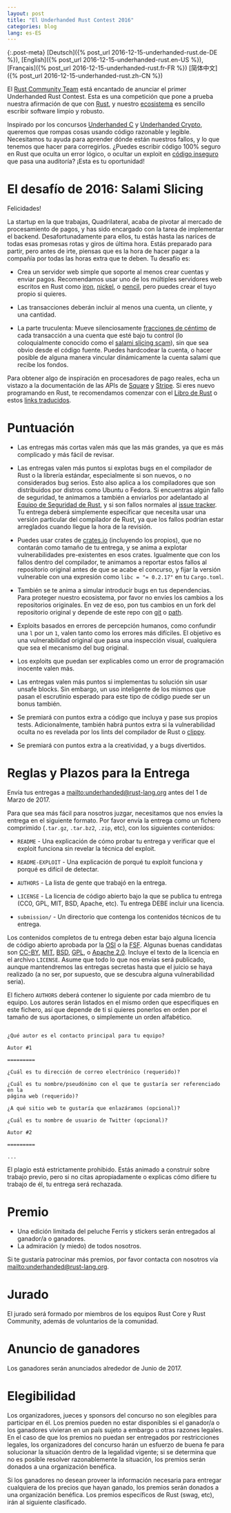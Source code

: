 ```yaml
---
layout: post
title: "El Underhanded Rust Contest 2016"
categories: blog
lang: es-ES
---
```


{:.post-meta}
[Deutsch]({% post_url 2016-12-15-underhanded-rust.de-DE %}),
[English]({% post_url 2016-12-15-underhanded-rust.en-US %}),
[Français]({% post_url 2016-12-15-underhanded-rust.fr-FR %})
[简体中文]({% post_url 2016-12-15-underhanded-rust.zh-CN %})

El [Rust Community Team](https://community.rs) está encantado de anunciar el
primer Underhanded Rust Contest. Esta es una competición que pone a prueba
nuestra afirmación de que con [Rust](https://www.rust-lang.org/), y nuestro
[ecosistema](https://crates.io/) es sencillo escribir software limpio y robusto.

Inspirado por los concursos [Underhanded C](http://www.underhanded-c.org/)
y [Underhanded Crypto](https://underhandedcrypto.com/), queremos que rompas
cosas usando código razonable y legible. Necesitamos tu ayuda para aprender
dónde están nuestros fallos, y lo que tenemos que hacer para corregirlos.
¿Puedes escribir código 100% seguro en Rust que oculta un error lógico,
o ocultar un exploit en [código
inseguro](https://doc.rust-lang.org/book/unsafe.html) que pasa una auditoría?
¡Esta es tu oportunidad!

# El desafío de 2016: Salami Slicing

Felicidades!

La startup en la que trabajas, Quadrilateral, acaba de pivotar al mercado de
procesamiento de pagos, y has sido encargado con la tarea de implementar el
backend.
Desafortunadamente para ellos, tu estás hasta las narices de todas esas promesas
rotas y giros de última hora. Estás preparado para partir, pero antes de irte,
piensas que es la hora de hacer pagar a la compañía por todas las horas extra
que te deben.
Tu desafío es:

 * Crea un servidor web simple que soporte al menos crear cuentas y enviar
   pagos. Recomendamos usar uno de los múltiples servidores web escritos en Rust
   como [iron](https://crates.io/crates/iron),
   [nickel](https://crates.io/crates/nickel),
   o [pencil](https://crates.io/crates/pencil), pero puedes crear el tuyo propio
   si quieres.

 * Las transacciones deberán incluir al menos una cuenta, un cliente, y una
   cantidad.

 * La parte truculenta: Mueve silenciosamente [fracciones de
   céntimo](https://en.wikipedia.org/wiki/Office_Space) de cada transacción
   a una cuenta que esté bajo tu control (lo coloquialmente conocido como el
   [salami slicing scam](https://en.wikipedia.org/wiki/Salami_slicing)), sin que
   sea obvio desde el código fuente. Puedes hardcodear la cuenta, o hacer
   posible de alguna manera vincular dinámicamente la cuenta salami que recibe
   los fondos.

Para obtener algo de inspiración en procesadores de pago reales, echa un vistazo
a la documentación de las APIs de
[Square](https://docs.connect.squareup.com/api/connect/v2/)
y [Stripe](https://stripe.com/docs/api). Si eres nuevo programando en Rust, te
recomendamos comenzar con el [Libro de Rust](https://doc.rust-lang.org/book/)
o estos [links
traducidos](https://github.com/ctjhoa/rust-learning#locale-links).

# Puntuación

 * Las entregas más cortas valen más que las más grandes, ya que es más
   complicado y más fácil de revisar.

 * Las entregas valen más puntos si explotas bugs en el compilador de Rust o la
   librería estándar, especialmente si son nuevos, o no considerados bug serios.
   Esto also aplica a los compiladores que son distribuidos por distros como
   Ubuntu o Fedora. Si encuentras algún fallo de seguridad, te animamos
   a también a enviarlos por adelantado al [Equipo de Seguridad de
   Rust](https://www.rust-lang.org/en-US/security.html), y si son fallos
   normales al [issue tracker](https://github.com/rust-lang/rust/issues). Tu
   entrega deberá simplemente especificar que necesita usar una versión
   particular del compilador de Rust, ya que los fallos podrían estar arreglados
   cuando llegue la hora de la revisión.

 * Puedes usar crates de [crates.io](https://crates.io) (incluyendo los
   propios), que no contarán como tamaño de tu entrega, y se anima a explotar
   vulnerabilidades pre-existentes en esos crates. Igualmente que con los fallos
   dentro del compilador, te animamos a reportar estos fallos al repositorio
   original antes de que se acabe el concurso, y fijar la versión vulnerable con
   una expresión como `libc = "= 0.2.17"` en tu `Cargo.toml`.

 * También se te anima a simular introducir bugs en tus dependencias. Para
   proteger nuestro ecosistema, por favor no envíes los cambios a los
   repositorios originales. En vez de eso, pon tus cambios en un fork del
   repositorio original y depende de este repo con
   [git](http://doc.crates.io/specifying-dependencies.html#specifying-dependencies-from-git-repositories)
   o
   [path](http://doc.crates.io/specifying-dependencies.html#specifying-path-dependencies).

 * Exploits basados en errores de percepción humanos, como confundir una `l` por
   un `1`, valen tanto como los errores más difíciles. El objetivo es una
   vulnerabilidad original que pasa una inspección visual, cualquiera que sea el
   mecanismo del bug original.

 * Los exploits que puedan ser explicables como un error de programación
   inocente valen más.

 * Las entregas valen más puntos si implementas tu solución sin usar unsafe
   blocks. Sin embargo, un uso inteligente de los mismos que pasan el escrutinio
   esperado para este tipo de código puede ser un bonus también.

 * Se premiará con puntos extra a código que incluya y pase sus propios tests.
   Adicionalmente, también habrá puntos extra si la vulnerabilidad oculta no es
   revelada por los lints del compilador de Rust
   o [clippy](https://github.com/Manishearth/rust-clippy).

 * Se premiará con puntos extra a la creatividad, y a bugs divertidos.

# Reglas y Plazos para la Entrega

Envía tus entregas a <mailto:underhanded@rust-lang.org> antes del 1 de Marzo
de 2017.

Para que sea más fácil para nosotros juzgar, necesitamos que nos envíes la
entrega en el siguiente formato. Por favor envía la entrega como un fichero
comprimido (`.tar.gz`, `.tar.bz2`, `.zip`, etc), con los siguientes contenidos:

 * `README` - Una explicación de cómo probar tu entrega y verificar que el
   exploit funciona sin revelar la técnica del exploit.

 * `README-EXPLOIT` - Una explicación de porqué tu exploit funciona y porqué es
   difícil de detectar.

 * `AUTHORS` - La lista de gente que trabajó en la entrega.

 * `LICENSE` - La licencia de código abierto bajo la que se publica tu entrega
   (CC0, GPL, MIT, BSD, Apache, etc). Tu entrega DEBE incluir una licencia.

 * `submission/` - Un directorio que contenga los contenidos técnicos de tu
   entrega.

Los contenidos completos de tu entrega deben estar bajo alguna licencia de
código abierto aprobada por la [OSI](https://opensource.org/licenses) o la
[FSF](https://www.gnu.org/licenses/license-list.html). Algunas buenas candidatas
son [CC-BY](https://creativecommons.org/licenses/by/2.0/),
[MIT](https://opensource.org/licenses/MIT),
[BSD](https://opensource.org/licenses/BSD-3-Clause),
[GPL](https://www.gnu.org/licenses/gpl-3.0.en.html), o [Apache
2.0](https://www.apache.org/licenses/LICENSE-2.0). Incluye el texto de la
licencia en el archivo `LICENSE`. Asume que todo lo que nos envías será
publicado, aunque mantendremos las entregas secretas hasta que el juicio se haya
realizado (a no ser, por supuesto, que se descubra alguna vulnerabilidad seria).

El fichero `AUTHORS` deberá contener lo siguiente por cada miembro de tu equipo.
Los autores serán listados en el mismo orden que especifiques en este fichero,
así que depende de ti si quieres ponerlos en orden por el tamaño de sus
aportaciones, o simplemente un orden alfabético.

```

¿Qué autor es el contacto principal para tu equipo?

Autor #1

=========

¿Cuál es tu dirección de correo electrónico (requerido)?

¿Cuál es tu nombre/pseudónimo con el que te gustaría ser referenciado en la
página web (requerido)?

¿A qué sitio web te gustaría que enlazáramos (opcional)?

¿Cuál es tu nombre de usuario de Twitter (opcional)?

Autor #2

=========

...

```

El plagio está estrictamente prohibido. Estás animado a construir sobre trabajo
previo, pero si no citas apropiadamente o explicas cómo difiere tu trabajo de
él, tu entrega será rechazada.

# Premio

 * Una edición limitada del peluche Ferris y stickers serán entregados al
   ganador/a o ganadores.
 * La admiración (y miedo) de todos nosotros.

Si te gustaría patrocinar más premios, por favor contacta con nosotros vía
<mailto:underhanded@rust-lang.org>.

# Jurado

El jurado será formado por miembros de los equipos Rust Core y Rust Community,
además de voluntarios de la comunidad.

# Anuncio de ganadores

Los ganadores serán anunciados alrededor de Junio de 2017.

# Elegibilidad

Los organizadores, jueces y sponsors del concurso no son elegibles para
participar en él. Los premios pueden no estar disponibles si el ganador/a o los
ganadores vivieran en un país sujeto a embargo u otras razones legales. En el
caso de que los premios no puedan ser entregados por restricciones legales, los
organizadores del concurso harán un esfuerzo de buena fe para solucionar la
situación dentro de la legalidad vigente; si se determina que no es posible
resolver razonablemente la situación, los premios serán donados a una
organización benéfica.

Si los ganadores no desean proveer la información necesaria para entregar
cualquiera de los precios que hayan ganado, los premios serán donados a una
organización benéfica. Los premios específicos de Rust (swag, etc), irán al
siguiente clasificado.
